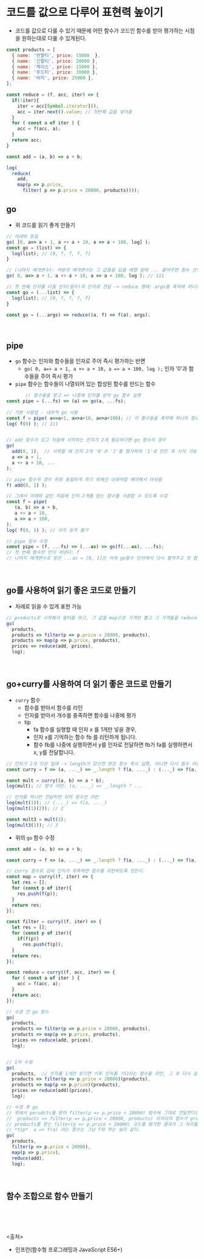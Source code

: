 # 코드를 값으로 다루어 표현력 높이기
- 코드를 값으로 다룰 수 있기 때문에 어떤 함수가 코드인 함수를 받아 평가하는 시점을 원하는대로 다룰 수 있게된다.
```js
const products = [
  { name: '반팔티', price: 15000  },
  { name: '긴팔티', price: 20000 },
  { name: '케이스', price: 15000 },
  { name: '후드티', price: 30000 },
  { name: '바지', price: 25000 },
];

const reduce = (f, acc, iter) => {
  if(!iter){
    iter = acc[Symbol.iterator]();
    acc = iter.next().value; // 첫번째 값을 넣어줌
  }
  for ( const a of iter ) {
    acc = f(acc, a);
  }
  return acc;
}

const add = (a, b) => a + b;

log(
  reduce(
    add, 
    map(p => p.price, 
      filter( p => p.price < 20000, products))));
```

## go
- 위 코드를 읽기 좋게 만들기
```js
// 아래와 동일
go( [0, a=> a + 1, a +> a + 10, a => a + 100, log] );
const go = (list) => {
  log(list); // [0, f, f, f, f]
}

// (나머지 매개변수): 여분의 매개변수는 그 값들을 담을 배열 앞에 ... 붙여주면 함수 선언부에 포함 가능
go( 0, a=> a + 1, a +> a + 10, a => a + 100, log ); // 111

// 첫 번째 인자를 다음 인자(함수)의 인자로 전달 -> reduce 형태: args를 축약해 하나의 값으로
const go = (...list) => {
  log(list); // [0, f, f, f, f]
}

const go = (...args) => reduce((a, f) => f(a), args);
```

<br>

## pipe
- `go` 함수는 인자와 함수들을 인자로 주어 즉시 평가하는 반면
  - `go( 0, a=> a + 1, a +> a + 10, a => a + 100, log );` 인자 '0'과 함수들을 주어 즉시 평가
- `pipe` 함수는 함수들이 나열되어 있는 합성된 함수를 만드는 함수
```js
       // 함수들을 받고 => 나중에 인자를 받아 go 함수 실행
const pipe = (...fs) => (a) => go(a, ...fs);
    
// 기본 사용법 - 내부적 go 사용
const f = pipe( a=>a+1, a=>a+10, a=>a+100); // 이 함수들을 축약해 하나의 함수를 만든다.
log( f(0) ); // 111


// add 함수가 있고 처음에 시작하는 인자가 2개 필요하다면 go 함수의 경우
go(
  add(0, 1),  // 시작할 때 인자 2개 '0'과 '1'를 평가하여 '1'로 만든 후 시작 가능
  a => a + 1,
  a +> a + 10, ...
);

// pipe 함수의 경우 위와 동일하게 하기 위해선 아래처럼 해야해서 아쉬움
f( add(0, 1) );

// 그래서 아래와 같인 처음에 인자 2개를 받는 함수를 사용할 수 있도록 수정
const f = pipe(
   (a, b) => a + b,
   a +> a + 10,
   a => a + 100,
);
log( f(0, 1) ); // 아직 동작 불가

// pipe 함수 수정
const pipe = (f, ...fs) => (...as) => go(f(...as), ...fs);
// 첫 번째 함수만 먼저 꺼낸다: f
// 나머지 매개변수로 받은 ...as = [0, 1]은 아래 go함수 인자에서 다시 펼져주고 첫 함수에 넣어준다.
```

<br>

## go를 사용하여 읽기 좋은 코드로 만들기
- 차례로 읽을 수 있게 표현 가능
```js
// products로 시작해서 필터를 하고, 그 값을 map으로 가격만 뽑고 그 가격들을 reduce로 값을 축약해 출력
go(
  products,
  products => filter(p => p.price < 20000, products),
  products => map(p => p.price, products),
  prices => reduce(add, prices),
  log);
```

<br>

## go+curry를 사용하여 더 읽기 좋은 코드로 만들기
- `curry` 함수
  - 함수를 받아서 함수를 리턴
  - 인자를 받아서 개수를 충족하면 함수를 나중에 평가
  - tip
    - fa 함수를 실행할 때 인자 x 를 1개만 넣을 경우,
    - 인자 x를 기억하는 함수 fb 를 리턴하게 됩니다.
    - 함수 fb를 나중에 실행하면서 y를 인자로 전달하면 fb가 fa를 실행하면서 x, y를 전달합니다. 
    
```js
// 인자가 2개 이상 일때 -> length가 있으면 받은 함수 즉시 실행, 아니면 다시 함수 리턴하고 그 이후 새로 받은 인자들을 합쳐서 실행
const curry = f => (a, ..._) => _.length ? f(a, ..._) : (..._) => f(a, ..._);

const mult = curry((a, b) => a * b);
log(mult); // 함수 리턴: (a, ..._) => _.length ? ...

// 인자를 하나만 전달하면 뒤의 함수만 리턴
log(mult(1)); // (..._) => f(a, ..._)
log(mult(1)(2)); // 2

const mult3 = mult(3);
log(mult3(1)); // 3
```

- 위의 `go` 함수 수정
```js
const add = (a, b) => a + b;

const curry = f => (a, ..._) => _.length ? f(a, ..._) : (..._) => f(a, ..._);

// curry 함수로 감싸 인자가 부족하면 함수를 리턴하도록 만든다.
const map = curry((f, iter) => {
  let res = [];
  for (const p of iter){
    res.push(f(p));
  }
  return res;
});

const filter = curry((f, iter) => {
  let res = [];
  for (const p of iter){
    if(f(p))
      res.push(f(p));
  }
  return res;
});

const reduce = curry((f, acc, iter) => {
  for ( const a of iter ) {
    acc = f(acc, a);
  }
  return acc;
});

// 수정 전 go 함수
go(
  products,
  products => filter(p => p.price < 20000, products),
  products => map(p => p.price, products),
  prices => reduce(add, prices),
  log);


// 1차 수정
go(
  products,  // 인자를 1개만 받으면 이후 인자를 기다리는 함수를 리턴, 그 후 다시 실행하여 products를 이 후에 줄 수 있게된다.
  products => filter(p => p.price < 20000)(products),
  products => map(p => p.price)(products),
  prices => reduce(add)(prices),
  log);

// 수정 후 go 
// 위에서 porudcts를 받아 filter(p => p.price < 20000) 함수에 그대로 전달한다는 의미는
//  products => filter(p => p.price < 20000, products) 이자리의 함수가 products를 받는다는 뜻이고
// products를 받는 filter(p => p.price < 20000) 코드를 평가한 결과가 그 자리를 대체해도 동일하다.
// *tip*  a => f(a) 라는 함수는 그냥 f와 하는 일이 같다.
go(
  products,
  filter(p => p.price < 20000),
  map(p => p.price),
  reduce(add),
  log);
```

<br>

## 함수 조합으로 함수 만들기
```js

```


<br><br><br>
<출처>
- 인프런(함수형 프로그래밍과 JavaScript ES6+)

